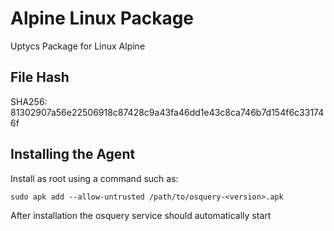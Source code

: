 # Alpine Linux Package
Uptycs Package for Linux Alpine

## File Hash
SHA256: 81302907a56e22506918c87428c9a43fa46dd1e43c8ca746b7d154f6c331746f

## Installing the Agent

Install as root using a command such as: 
```
sudo apk add --allow-untrusted /path/to/osquery-<version>.apk
```

After installation the osquery service should automatically start
